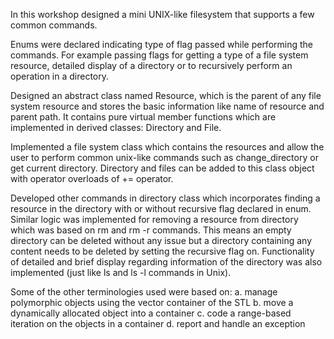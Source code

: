 In this workshop designed a mini UNIX-like filesystem that supports a few common commands.

Enums were declared indicating type of flag passed while performing the commands. For example passing flags for getting a type of a file system resource, detailed display of a directory or to recursively perform an operation in a directory.

Designed an abstract class named Resource, which is the parent of any file system resource and stores the basic information like name of resource and parent path. It contains pure virtual member functions which are implemented in derived classes: Directory and File. 

Implemented a file system class which contains the resources and allow the user to perform common unix-like commands such as change_directory or get current directory. Directory and files can be added to this class object with operator overloads of += operator. 

Developed other commands in directory class which incorporates finding a resource in the directory with or without recursive flag declared in enum. Similar logic was implemented for removing a resource from directory which was based on rm and rm -r commands. This means an empty directory can be deleted without any issue but a directory containing any content needs to be deleted by setting the recursive flag on. Functionality of detailed and brief display regarding information of the directory was also implemented (just like ls and ls -l commands in Unix). 

Some of the other terminologies used were based on:
a. manage polymorphic objects using the vector container of the STL
b. move a dynamically allocated object into a container
c. code a range-based iteration on the objects in a container
d. report and handle an exception
